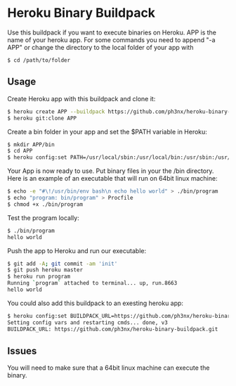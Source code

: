 # Heroku Binary Buildpack

Use this buildpack if you want to execute binaries on Heroku. APP is the name of your heroku app. For some commands you need to append "-a APP" or change the directory to the local folder of your app with
```
$ cd /path/to/folder
```

## Usage

Create Heroku app with this buildpack and clone it:
```bash
$ heroku create APP --buildpack https://github.com/ph3nx/heroku-binary-buildpack.git
$ heroku git:clone APP
```


Create a bin folder in your app and set the $PATH variable in Heroku:
```bash
$ mkdir APP/bin
$ cd APP
$ heroku config:set PATH=/usr/local/sbin:/usr/local/bin:/usr/sbin:/usr/bin:/sbin:/bin:/app/bin
```


Your App is now ready to use. Put binary files in your the /bin directory. Here is an example of an executable that will run on 64bit linux machine:
```bash
$ echo -e "#\!/usr/bin/env bash\n echo hello world" > ./bin/program
$ echo "program: bin/program" > Procfile
$ chmod +x ./bin/program
```


Test the program locally:
```bash
$ ./bin/program
hello world
```


Push the app to Heroku and run our executable:
```bash
$ git add -A; git commit -am 'init'
$ git push heroku master
$ heroku run program
Running `program` attached to terminal... up, run.8663
hello world
```

You could also add this buildpack to an exesting heroku app:
```bash
$ heroku config:set BUILDPACK_URL=https://github.com/ph3nx/heroku-binary-buildpack.git -a APP
Setting config vars and restarting cmds... done, v3
BUILDPACK_URL: https://github.com/ph3nx/heroku-binary-buildpack.git
```


## Issues

You will need to make sure that a 64bit linux machine can execute the binary.
